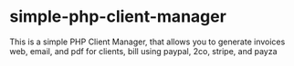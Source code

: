 simple-php-client-manager
=========================

This is a simple PHP Client Manager, that allows you to generate invoices web, email, and pdf for clients, bill using paypal, 2co, stripe, and payza